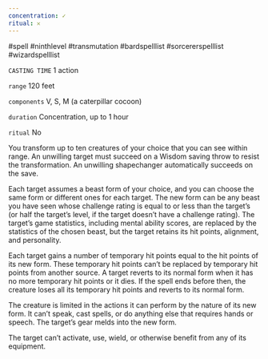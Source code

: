```yaml
---
concentration: ✓
ritual: 𐄂
---
```

#spell #ninthlevel #transmutation #bardspelllist #sorcererspelllist #wizardspelllist

`CASTING TIME`
1 action

`range`
120 feet

`components`
V, S, M (a caterpillar cocoon)

`duration`
Concentration, up to 1 hour

`ritual`
No

You transform up to ten creatures of your choice that you can see within range. An unwilling target must succeed on a Wisdom saving throw to resist the transformation. An unwilling shapechanger automatically succeeds on the save.

Each target assumes a beast form of your choice, and you can choose the same form or different ones for each target. The new form can be any beast you have seen whose challenge rating is equal to or less than the target’s (or half the target’s level, if the target doesn’t have a challenge rating). The target’s game statistics, including mental ability scores, are replaced by the statistics of the chosen beast, but the target retains its hit points, alignment, and personality.

Each target gains a number of temporary hit points equal to the hit points of its new form. These temporary hit points can’t be replaced by temporary hit points from another source. A target reverts to its normal form when it has no more temporary hit points or it dies. If the spell ends before then, the creature loses all its temporary hit points and reverts to its normal form.

The creature is limited in the actions it can perform by the nature of its new form. It can’t speak, cast spells, or do anything else that requires hands or speech. The target’s gear melds into the new form.

The target can’t activate, use, wield, or otherwise benefit from any of its equipment.